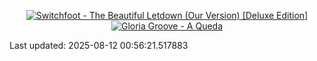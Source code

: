 <!-- lastfm -->
<p align="center"><a href="https://www.last.fm/music/Switchfoot/The+Beautiful+Letdown+(Our+Version)+%5BDeluxe+Edition%5D"><img src="https://lastfm.freetls.fastly.net/i/u/64s/35c677262f36b35a86804c799384a2ba.jpg" title="Switchfoot - The Beautiful Letdown (Our Version) [Deluxe Edition]"></a> <a href="https://www.last.fm/music/Gloria+Groove/A+Queda"><img src="https://lastfm.freetls.fastly.net/i/u/64s/72fdeeb27a7ae2a78b1ae974ddf474fa.jpg" title="Gloria Groove - A Queda"></a> </p>

<!--START_SECTION:last-updated-->
Last updated: 2025-08-12 00:56:21.517883
<!--END_SECTION:last-updated-->